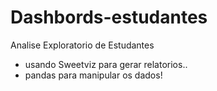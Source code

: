 # Dashbords-estudantes
Analise Exploratorio de Estudantes  <br>
- usando Sweetviz para gerar relatorios.. <br>
- pandas para manipular os dados!
